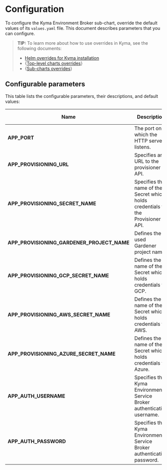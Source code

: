 # Configuration

To configure the Kyma Environment Broker sub-chart, override the default values of its `values.yaml` file. This document describes parameters that you can configure.


>**TIP:** To learn more about how to use overrides in Kyma, see the following documents:
>* [Helm overrides for Kyma installation](/root/kyma/#configuration-helm-overrides-for-kyma-installation)
>* {[Top-level charts overrides](/root/kyma/#configuration-helm-overrides-for-kyma-installation-top-level-charts-overrides)}
>* {[Sub-charts overrides](/root/kyma/#configuration-helm-overrides-for-kyma-installation-sub-chart-overrides)}

## Configurable parameters

This table lists the configurable parameters, their descriptions, and default values:

| Name | Description | Default value |
|-----|---------|:--------:|
| **APP_PORT** | The port on which the HTTP server listens. | `8080` |
| **APP_PROVISIONING_URL** | Specifies an URL to the provisioner API. | None |
| **APP_PROVISIONING_SECRET_NAME** | Specifies the name of the Secret which holds credentials to the Provisioner API. | None |
| **APP_PROVISIONING_GARDENER_PROJECT_NAME** | Defines the used Gardener project name. | `true` |
| **APP_PROVISIONING_GCP_SECRET_NAME** | Defines the name of the Secret which holds credentials to GCP. | None |
| **APP_PROVISIONING_AWS_SECRET_NAME** | Defines the name of the Secret which holds credentials to AWS. | None |
| **APP_PROVISIONING_AZURE_SECRET_NAME** | Defines the name of the Secret which holds credentials to Azure. | None |
| **APP_AUTH_USERNAME** | Specifies the Kyma Environment Service Broker authentication username. | None |
| **APP_AUTH_PASSWORD** | Specifies the Kyma Environment Service Broker authentication password. | None |
